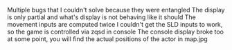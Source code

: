 Multiple bugs that I couldn't solve because they were entangled
The display is only partial and what's display is not behaving like it should
The movement inputs are computed twice
I couldn't get the SLD inputs to work, so the game is controlled via zqsd in console
The console display broke too at some point, you will find the actual positions of the actor in map.jpg
